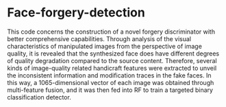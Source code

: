 # Face-forgery-detection
This code concerns the construction of a novel forgery discriminator with better comprehensive capabilities. Through analysis of the visual characteristics of manipulated images from the perspective of image quality, it is revealed that the synthesized face does have different degrees of quality degradation compared to the source content. Therefore, several kinds of image-quality related handicraft features were extracted to unveil the inconsistent information and modification traces in the fake faces. In this way, a 1065-dimensional vector of each image was obtained through multi-feature fusion, and it was then fed into RF to train a targeted binary classification detector.
